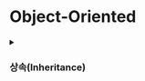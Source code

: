 # Object-Oriented


<details>
<summary>
<h3>상속(Inheritance)</h3>
</summary>

<details>
<summary>
<strong>급여관리 시스템 1</strong>
</summary>

<pre><code class="language-cpp" style="font-size:16px;">
#pragma once
class PermanentWorker
{
private:
	char name[100];
	int salary;
public:
	PermanentWorker(char* name, int money);	// Constructor
	int getPAY()const;						// Access Function
	void showSALARYinfo()const;				// Display Function
};//PermanentWorker.h
</code></pre><!--PermanentWorker.h-->
this->name 정적 할당으로 선언되어있다.

<pre><code class="language-cpp" style="font-size:16px;">
#pragma once
#include"PermanentWorker.h"
class EmployeeHandler						//Control(=handler) Class
{
private:
	PermanentWorker* empList[50];			//PermanentWorker Object로 PermanentWorker에 접근
	int empNUM;								//empList에 배열 순서를 저장하기 위한 변수
public:
	EmployeeHandler();						//Constructor
	void addEMPLOYEE(PermanentWorker* emp);	//직원 등록을 위한 클래스
	void showALLSALARYinfo()const;			//직원 급여정보를 보기위한 클래스
	void showTOTALSALARY()const;			//지불할 직원 급여 총합을 보기위한 클래스
	~EmployeeHandler();						//동적 할당으로 생성된 empList를 제거하기 위한 Destructor
};//EmployeeHandler.h
</code></pre><!--EmployeeHandler.h-->


<pre><code class="language-cpp" style="font-size:16px;">
#define _CRT_SECURE_NO_WARNINGS
#include "PermanentWorker.h"
#include <cstring>
#include <iostream>
#include "EmployeeHandler.h"
using namespace std;

PermanentWorker::PermanentWorker(char* name, int money)
	:salary(money) {strcpy(this->name, name);}			

int PermanentWorker::getPAY()const { return salary; }

void PermanentWorker::showSALARYinfo()const
{
	cout << "name: " << name << endl;
	cout << "salary: " << salary<< endl;
}//PermanentWorker.cpp
</code></pre>


<pre><code class="language-cpp" style="font-size:16px;">
#include "EmployeeHandler.h"
#include <iostream>
using namespace std;
EmployeeHandler::EmployeeHandler():empNUM(0){}

void EmployeeHandler::addEMPLOYEE(PermanentWorker* emp)
{
	empList[empNUM++] = emp;
}

void EmployeeHandler::showALLSALARYinfo()const
{
	for (int i = 0; i < empNUM; i++)
		empList[i]->showSALARYinfo();
}
void EmployeeHandler::showTOTALSALARY()const
{
	int sum = 0;
	for (int i = 0; i < empNUM; i++)
		sum += empList[i]->getPAY();
	cout << "sum: " << sum << endl;
}
EmployeeHandler::~EmployeeHandler()
{
	for (int i = 0; i < empNUM; i++)
		delete empList[i];
}//EmployeeHandler.cpp
</code></pre>


<pre><code class="language-cpp" style="font-size:16px;">
#include"EmployeeHandler.h"
#include"PermanentWorker.h"

int main(void)
{
	/*직원관리 목적으로 설계된 컨트롤 클래스의 객체 생성*/
	EmployeeHandler handler;

	/*직원 등록*/
	handler.addEMPLOYEE(new PermanentWorker("KIM", 1000));
	handler.addEMPLOYEE(new PermanentWorker("Lee", 1500));
	handler.addEMPLOYEE(new PermanentWorker("Jun", 2000));

	/*이번달 급여 정보*/
	handler.showALLSALARYinfo();

	/*이번달 지불해야할 급여의 총합*/
	handler.showTOTALSALARY();

	return 0;
}
</code></pre>
>위 프로그램은 프로그램의 유연성이나 확장성의 확보가 쉽지 않다.<br>
>영업직 클래스와 임시직 클래스를 추가하고, 영업직 객체와 임시직 객체의 저장을 위한 배열을 추가하고 각각 배열에 저장된 객체의 수를 별도로 세어보고, 정수형 변수도 멤버로 추가하는 등, 많은 것들을 바꿔줘야 한다. 또 addEMPLOYEE함수는 영업직용과 임시직 객체용을 각각 추가하고, 급여정보를 출력하는 나머지 두 멤버함수는 총 3개의 배열을 대상으로 연산을 진행하고, 반복문이 추가로 각각 두 개씩 더 삽입해야 한다. 결과적으로 확장하려면 다시 만들어야해서 위 코드는 확장성에 있어 좋지 못하다.
------------

>요구조건에 맞게 급여관리 시스템 2로 변경해보자.<br>>직원 고용형태가 '정규직(PermanentWorker)'하나였지만 영업직(Sales), 임시직(Temporary)등 등장했다.영업직(Sales)는 기본급여+인센티브를, 임시직(Temporary)에는 시간당 급여 x 일한 시간의 급여 계산방식이 적용이 된다.

</details>

<details>
<summary>
<strong>급여관리 시스템 2</strong>
</summary>
[상속구조]<br>
>근로자(Employee) <- 정규직(PermanentWorker) <- 영업직(SalesWorker)<br>
>근로자(Employee) <- 임시직(TemporaryWorker)<br>

<table border="1">
<tr>
<th>고용형태</th><th>임금방식</th>
</tr>
<tr>
<th>근로자(Employee)</th><th>Base Class</th>
</tr>
<tr>
<th>정규직(PermanentWorker)</th><th>기본급여</th>
</tr>
<tr>
<th>임시직(TemporaryWorker)</th><th>시간급여x일한시간</th>
</tr>
<tr>
<th>영업직(Sales)</th><th>기본급여x인센티브</th>
</tr>
</table><!--테이블-->


<pre><code class="language-cpp" style="font-size:16px;">
#pragma once
class EMPLOYEE
{
private:
	char name[100];
public:
	EMPLOYEE(char* name);
	void showNAME()const;
};//EMPLOYEE.h
</code></pre>

<pre><code class="language-cpp" style="font-size:16px;">
#pragma once
#include "Employee.h"
class PermanentWorker:public Employee
{
private:
	int salary;
public:
	PermanentWorker(char* name, int money);
	int getPAY()const;
	void showSALARYinfo()const;
}; //PermanentWorker.h
</code></pre>


<pre><code class="language-cpp" style="font-size:16px;">
#pragma once
#include"PermanentWorker.h"
class SalesWorker:public PermanentWorker
{
private:
	int salesResult;
	double bonusRatio;
public:
	SalesWorker(char* name, int money, double ratio);
	void AddSalesResult(int value);
	int getPAY()const;
	void showSALARYinfo()const;
};//SalesWorker.h
</code></pre>


<pre><code class="language-cpp" style="font-size:16px;">
#pragma once
#include "Employee.h"
class TemporaryWorker:public Employee
{
private:
	int worktime;
	int payperhour;
public:
	TemporaryWorker(char*name,int pay);
	void AddWorkTime(int time);
	int getPAY()const;
	void showSALARYinfo()const;
};//TemporaryWorker.h
</code></pre>


<pre><code class="language-cpp" style="font-size:16px;">
#pragma once
#include"Employee.h"
class EmployeeHandler				//Control Class
{
private:
	Employee* empLIST[50];
	int empNUM;
public:
	EmployeeHandler();
	void AddEmployee(Employee* emp);
	void ShowAllSalaryiInfo()const;
	void ShowTotalSalary()const;
	~EmployeeHandler();
};//EmployeeHandler.h
</code></pre>


<pre><code class="language-cpp" style="font-size:16px;">
#define _CRT_SECURE_NO_WARNINGS
#include "Employee.h"
#include<cstring>
#include <iostream>
using namespace std;

Employee::Employee(char* name)
{
	strcpy(this->name, name);
}
void Employee::showNAME()const
{
	cout <<"이름: "<<name << endl;
}//Employee.cpp
</code></pre>


<pre><code class="language-cpp" style="font-size:16px;">
#include "PermanentWorker.h"
#include<cstring>
#include <iostream>
using namespace std;

PermanentWorker::PermanentWorker(char* name, int money)
	:Employee(name),salary(money)
{}
int PermanentWorker::getPAY()const
{
	return salary;
}
void PermanentWorker::showSALARYinfo()const
{
	showNAME();
	cout << "SALARY: " << getPAY() << endl<<endl;
}//PermanentWorker.cpp
</code></pre>


<pre><code class="language-cpp" style="font-size:16px;">
#include "SalesWorker.h"
#include<iostream>
using namespace std;

SalesWorker::SalesWorker(char* name, int money, double ratio)
	:PermanentWorker(name, money), salesResult(0), bonusRatio(ratio)
{}
void SalesWorker::AddSalesResult(int value)
{
	salesResult += value;
}
int SalesWorker::getPAY()const
{
	return PermanentWorker::getPAY() 
		+ (int)(salesResult * bonusRatio);
}
void SalesWorker::showSALARYinfo()const
{
	showNAME();
	cout <<"salary: "<<getPAY() << endl << endl;
}//SalesWorker.cpp
</code></pre>


<pre><code class="language-cpp" style="font-size:16px;">
#include "TemporaryWorker.h"
#include<iostream>
using namespace std;

TemporaryWorker::TemporaryWorker(char* name, int pay)
	:Employee(name),worktime(0), payperhour(pay)
{}
void TemporaryWorker::AddWorkTime(int time)
{
	worktime += time;
}
int TemporaryWorker::getPAY()const
{
	return worktime * payperhour;
}
void TemporaryWorker::showSALARYinfo()const
{
	showNAME();
	cout << "salary: " << getPAY() << endl << endl;
}//TemporaryWorker.cpp
</code></pre>


<pre><code class="language-cpp" style="font-size:16px;">

#include "EmployeeHandler.h"
#include<cstring>
#include <iostream>
using namespace std;
EmployeeHandler::EmployeeHandler():empNUM(0)
{}
void EmployeeHandler::AddEmployee(Employee* emp)
{
	empLIST[empNUM++] = emp;
}
void EmployeeHandler::ShowAllSalaryiInfo()const
{
	//for (int i = 0; i < empNUM; i++)
	//	empLIST[i]->showSALARYinfo();
}
void EmployeeHandler::ShowTotalSalary()const
{
	int sum = 0;
	//for (int i = 0; i < empNUM; i++)
	//	sum+=empLIST[i]->getPAY();
	cout << "salary sum: " << sum << endl;
}
EmployeeHandler::~EmployeeHandler()
{
	for (int i = 0; i < empNUM; i++)
		delete empLIST[i];
}//EmployeeHandler.cpp
</code></pre>


<pre><code class="language-cpp" style="font-size:16px;">

#include"Employee.h"
#include"EmployeeHandler.h"
#include"PermanentWorker.h"

int main(void)
{
	//직원 관리를 목적으로 설계된 컨트롤 클래스의 객체 생성
	EmployeeHandler handler;

	//직원 등록
	handler.AddEmployee(new PermanentWorker("Kim", 1000));
	handler.AddEmployee(new PermanentWorker("Lim", 3000));
	handler.AddEmployee(new PermanentWorker("Jun", 2500));
	
	//이 달에 지불할 급여의 정보
	handler.ShowAllSalaryiInfo();
	
	//이 달에 지불 할 급여의 총합
	handler.ShowTotalSalary();

	return 0;
}
</code></pre>

</details><!--급여관리시스템2 끝-->



</details><!--끝 -->
